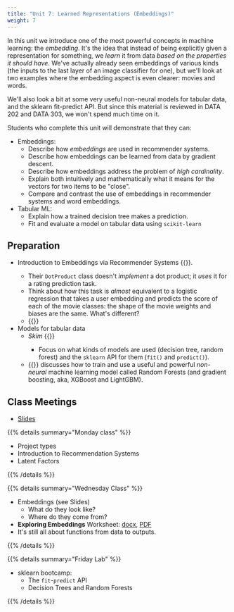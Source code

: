 ```yaml
---
title: "Unit 7: Learned Representations (Embeddings)"
weight: 7
---
```


In this unit we introduce one of the most powerful concepts in machine learning: the *embedding*. It's the idea that instead of being explicitly given a representation for something, we *learn* it from data *based on the properties it should have*. We've actually already seen embeddings of various kinds (the inputs to the last layer of an image classifier for one), but we'll look at two examples where the embedding aspect is even clearer: movies and words.

We'll also look a bit at some very useful non-neural models for tabular data, and the sklearn fit-predict API. But since this material is reviewed in DATA 202 and DATA 303, we won't spend much time on it.

Students who complete this unit will demonstrate that they can:

- Embeddings:
  - Describe how *embeddings* are used in recommender systems.
  - Describe how embeddings can be learned from data by gradient descent.
  - Describe how embeddings address the problem of *high cardinality*.
  - Explain both intuitively and mathematically what it means for the vectors for two items to be "close".
  - Compare and contrast the use of embeddings in recommender systems and word embeddings.
- Tabular ML:
  - Explain how a trained decision tree makes a prediction.
  - Fit and evaluate a model on tabular data using `scikit-learn`

## Preparation

- Introduction to Embeddings via Recommender Systems {{<fastbook num="8" nbname="08_collab.ipynb">}}.
  - Their `DotProduct` class doesn't *implement* a dot product; it *uses* it for a rating prediction task.
  - Think about how this task is *almost* equivalent to a logistic regression that takes a user embedding and predicts the score of each of the movie classes: the shape of the movie weights and biases are the same. What's different?
  - {{<fastvideo num="7">}}
- Models for tabular data
  - *Skim* {{<fastbook num="9" nbname="09_tabular.ipynb">}}
    - Focus on what kinds of models are used (decision tree, random forest) and the `sklearn` API for them (`fit()` and `predict()`).
  - {{<fastvideo num="6">}} discusses how to train and use a useful and powerful *non-neural* machine learning model called Random Forests (and gradient boosting, aka, XGBoost and LightGBM).

## Class Meetings

- [Slides](/slides/w7/w7-recsys-embedding.html#1)

{{% details summary="Monday class" %}}

- Project types
- Introduction to Recommendation Systems
- Latent Factors

{{% /details %}}

{{% details summary="Wednesday Class" %}}

- Embeddings (see Slides)
  - What do they look like?
  - Where do they come from?
- **Exploring Embeddings** Worksheet: [docx](embedding_worksheet.docx), [PDF](embedding_worksheet.pdf)
- It's still all about functions from data to outputs.

{{% /details %}}

{{% details summary="Friday Lab" %}}

- sklearn bootcamp:
  - The `fit`-`predict` API
  - Decision Trees and Random Forests

{{% /details %}}
